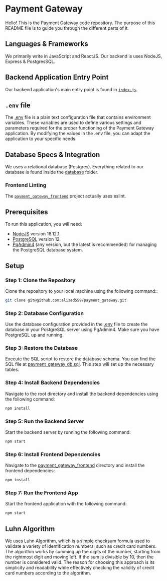 # Payment Gateway

Hello! This is the Payment Gateway code repository. The purpose of this README file is to guide you through the different parts of it.

## Languages & Frameworks
We primarily write in JavaScript and ReactJS. Our backend is uses NodeJS, Express & PostgresSQL.

## Backend Application Entry Point

Our backend application's main entry point is found in [`index.js`](index.js).

## `.env` file

The [.env](.env) file is a plain text configuration file that contains environment variables. These variables are used to define various settings and parameters required for the proper functioning of the Payment Gateway application. By modifying the values in the .env file, you can adapt the application to your specific needs.

## Database Specs & Integration

We uses a relational database (Postgres). Everything related to our database is found inside the [database](database) folder.

### Frontend Linting

The [`payment_gateway_frontend`](payment_gateway_frontend) project actually uses eslint.

## Prerequisites

To run this application, you will need:

- [NodeJS](https://nodejs.org/) version 18.12.1.
- [PostgreSQL](https://www.postgresql.org/) version 12.
- [PgAdmin4](https://www.pgadmin.org/) (any version, but the latest is recommended) for managing the PostgreSQL database system.

## Setup

### Step 1: Clone the Repository
Clone the repository to your local machine using the following command::

```bash
git clone git@github.com:alized559/payment_gateway.git
```

### Step 2: Database Configuration
Use the database configuration provided in the [.env](.env) file to create the database in your PostgreSQL server using PgAdmin4. Make sure you have PostgreSQL up and running.

### Step 3: Restore the Database
Execute the SQL script to restore the database schema. You can find the SQL file at [payment_gateway_db.sql](database/payment_gateway_db.sql). This step will set up the necessary tables.

### Step 4: Install Backend Dependencies
Navigate to the root directory and install the backend dependencies using the following command:

```bash
npm install
```

### Step 5: Run the Backend Server
Start the backend server by running the following command:

```bash
npm start
```

### Step 6: Install Frontend Dependencies
Navigate to the [payment_gateway_frontend](payment_gateway_frontend) directory and install the frontend dependencies:

```bash
npm install
```

### Step 7: Run the Frontend App
Start the frontend application with the following command:

```bash
npm start
```

## Luhn Algorithm

We uses Luhn Algorithm, which is a simple checksum formula used to validate a variety of identification numbers, such as credit card numbers. The algorithm works by summing up the digits of the number, starting from the rightmost digit and moving left. If the sum is divisible by 10, then the number is considered valid. The reason for choosing this approach is its simplicity and readability while effectively checking the validity of credit card numbers according to the algorithm.
